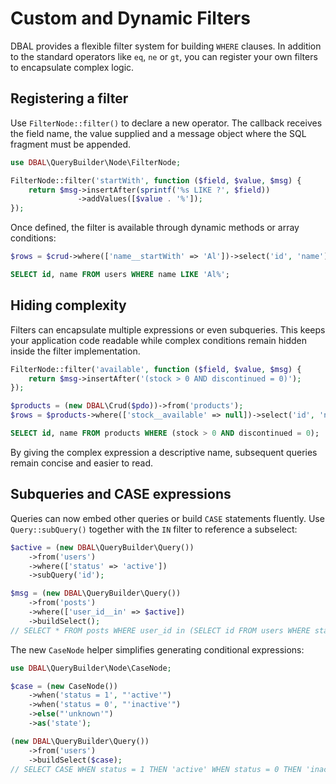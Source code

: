 # Custom and Dynamic Filters

DBAL provides a flexible filter system for building `WHERE` clauses. In addition to the standard operators like `eq`, `ne` or `gt`, you can register your own filters to encapsulate complex logic.

## Registering a filter

Use `FilterNode::filter()` to declare a new operator. The callback receives the field name, the value supplied and a message object where the SQL fragment must be appended.

```php
use DBAL\QueryBuilder\Node\FilterNode;

FilterNode::filter('startWith', function ($field, $value, $msg) {
    return $msg->insertAfter(sprintf('%s LIKE ?', $field))
               ->addValues([$value . '%']);
});
```

Once defined, the filter is available through dynamic methods or array conditions:

```php
$rows = $crud->where(['name__startWith' => 'Al'])->select('id', 'name');
```

```sql
SELECT id, name FROM users WHERE name LIKE 'Al%';
```

## Hiding complexity

Filters can encapsulate multiple expressions or even subqueries. This keeps your application code readable while complex conditions remain hidden inside the filter implementation.

```php
FilterNode::filter('available', function ($field, $value, $msg) {
    return $msg->insertAfter('(stock > 0 AND discontinued = 0)');
});

$products = (new DBAL\Crud($pdo))->from('products');
$rows = $products->where(['stock__available' => null])->select('id', 'name');
```

```sql
SELECT id, name FROM products WHERE (stock > 0 AND discontinued = 0);
```

By giving the complex expression a descriptive name, subsequent queries remain concise and easier to read.

## Subqueries and CASE expressions

Queries can now embed other queries or build `CASE` statements fluently. Use `Query::subQuery()` together with the `IN` filter to reference a subselect:

```php
$active = (new DBAL\QueryBuilder\Query())
    ->from('users')
    ->where(['status' => 'active'])
    ->subQuery('id');

$msg = (new DBAL\QueryBuilder\Query())
    ->from('posts')
    ->where(['user_id__in' => $active])
    ->buildSelect();
// SELECT * FROM posts WHERE user_id in (SELECT id FROM users WHERE status = ?)
```

The new `CaseNode` helper simplifies generating conditional expressions:

```php
use DBAL\QueryBuilder\Node\CaseNode;

$case = (new CaseNode())
    ->when('status = 1', "'active'")
    ->when('status = 0', "'inactive'")
    ->else("'unknown'")
    ->as('state');

(new DBAL\QueryBuilder\Query())
    ->from('users')
    ->buildSelect($case);
// SELECT CASE WHEN status = 1 THEN 'active' WHEN status = 0 THEN 'inactive' ELSE 'unknown' END AS state FROM users
```

